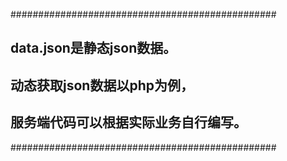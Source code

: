 
################################################
## data.json是静态json数据。
## 动态获取json数据以php为例，
## 服务端代码可以根据实际业务自行编写。
################################################
